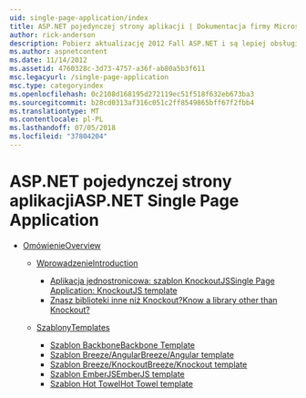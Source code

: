```yaml
---
uid: single-page-application/index
title: ASP.NET pojedynczej strony aplikacji | Dokumentacja firmy Microsoft
author: rick-anderson
description: Pobierz aktualizację 2012 Fall ASP.NET i są lepiej obsługiwani end-to-end do tworzenia aplikacji za pomocą znaczące interakcji po stronie klienta, za pomocą JavaScrip...
ms.author: aspnetcontent
ms.date: 11/14/2012
ms.assetid: 4760328c-3d73-4757-a36f-ab80a5b3f611
msc.legacyurl: /single-page-application
msc.type: categoryindex
ms.openlocfilehash: 0c2108d168195d272119ec51f518f632eb673ba3
ms.sourcegitcommit: b28cd0313af316c051c2ff8549865bff67f2fbb4
ms.translationtype: MT
ms.contentlocale: pl-PL
ms.lasthandoff: 07/05/2018
ms.locfileid: "37804204"
---
```

<a name="aspnet-single-page-application"></a><span data-ttu-id="889d0-103">ASP.NET pojedynczej strony aplikacji</span><span class="sxs-lookup"><span data-stu-id="889d0-103">ASP.NET Single Page Application</span></span>
====================
- [<span data-ttu-id="889d0-104">Omówienie</span><span class="sxs-lookup"><span data-stu-id="889d0-104">Overview</span></span>](overview/index.md)

    - [<span data-ttu-id="889d0-105">Wprowadzenie</span><span class="sxs-lookup"><span data-stu-id="889d0-105">Introduction</span></span>](overview/introduction/index.md)

        - [<span data-ttu-id="889d0-106">Aplikacja jednostronicowa: szablon KnockoutJS</span><span class="sxs-lookup"><span data-stu-id="889d0-106">Single Page Application: KnockoutJS template</span></span>](overview/introduction/knockoutjs-template.md)
        - [<span data-ttu-id="889d0-107">Znasz biblioteki inne niż Knockout?</span><span class="sxs-lookup"><span data-stu-id="889d0-107">Know a library other than Knockout?</span></span>](overview/introduction/other-libraries.md)
    - [<span data-ttu-id="889d0-108">Szablony</span><span class="sxs-lookup"><span data-stu-id="889d0-108">Templates</span></span>](overview/templates/index.md)

        - [<span data-ttu-id="889d0-109">Szablon Backbone</span><span class="sxs-lookup"><span data-stu-id="889d0-109">Backbone Template</span></span>](overview/templates/backbonejs-template.md)
        - [<span data-ttu-id="889d0-110">Szablon Breeze/Angular</span><span class="sxs-lookup"><span data-stu-id="889d0-110">Breeze/Angular template</span></span>](overview/templates/breezeangular-template.md)
        - [<span data-ttu-id="889d0-111">Szablon Breeze/Knockout</span><span class="sxs-lookup"><span data-stu-id="889d0-111">Breeze/Knockout template</span></span>](overview/templates/breezeknockout-template.md)
        - [<span data-ttu-id="889d0-112">Szablon EmberJS</span><span class="sxs-lookup"><span data-stu-id="889d0-112">EmberJS template</span></span>](overview/templates/emberjs-template.md)
        - [<span data-ttu-id="889d0-113">Szablon Hot Towel</span><span class="sxs-lookup"><span data-stu-id="889d0-113">Hot Towel template</span></span>](overview/templates/hottowel-template.md)

